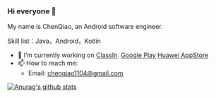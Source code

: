 ### Hi everyone 👋

My name is ChenQiao, an Android software engineer. 

Skill list：Java，Android，Kotlin

- 🔭 I’m currently working on [ClassIn](http://www.eeo.cn/cn/index.html). 
[Google Play](https://play.google.com/store/apps/details?id=cn.eeo.classin&hl=zh-CN) [Huawei AppStore](https://appgallery.huawei.com/#/app/C100317109)
- 📫 How to reach me: 
  - Email: chenqiao1104@gmail.com

<!--
**mrjoechen/mrjoechen** is a ✨ _special_ ✨ repository because its `README.md` (this file) appears on your GitHub profile.

Here are some ideas to get you started:

- 🌱 I’m currently learning ...
- 👯 I’m looking to collaborate on ...
- 🤔 I’m looking for help with ...
- 💬 Ask me about ...
- 📫 How to reach me: 
  - Email: chenqiao1104@gmail.com
- 😄 Pronouns: ...
- ⚡ Fun fact: ...

[![Top Langs](https://github-readme-stats.vercel.app/api/top-langs/?username=mrjoechen&layout=compact)](https://github.com/anuraghazra/github-readme-stats)

-->

[![Anurag's github stats](https://github-readme-stats.vercel.app/api?username=mrjoechen&show_icons=true&count_private=true&theme=cobalt)](https://github.com/anuraghazra/github-readme-stats)


